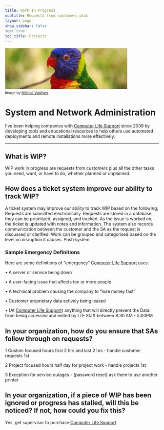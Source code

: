 ```yaml
---
title: Work In Progress
subtitle: Requests from customers plus
layout: page
show_sidebar: false
toc: true
toc_title: Projects
---
```


<img src="/img/ac_bird.jpg" alt="Audubon Core parrot" width="400"><br/>
<small>Image by <a href="https://unsplash.com/photos/gGC63oug3iY">Mikhail Vasilyev</a></small>

# System and Network Administration

I've been helping companies with [Computer Life Support](https://bertlandh.github.io/) since 2009 by developing tools and educational resources to help others use automated deployments and remote installations more effectively.

-----

## What is WIP?

WIP work in progress are requests from customers plus all the other tasks you need, want, or have to do, whether planned or unplanned.


## How does a ticket system improve our ability to track WIP?

A ticket system may improve our ability to track WIP based on the following; Requests are submitted electronically. Requests are stored in a database, they can be prioritized, assigned, and tracked. As the issue is worked on, the ticket is updated with notes and information. The system also records communication between the customer and the SA as the request is discussed or clarified. Work can be grouped and categorised based on the level on disruption it causes. Push system


### Sample Emergency Definitions

Here are some definitions of “emergency” [Computer Life Support](https://bertlandh.github.io/) uses:

• A server or service being down

• A user-facing issue that affects ten or more people

• A technical problem causing the company to “lose money fast”

• Customer proprietary data actively being leaked

• (At [Computer Life Support](https://bertlandh.github.io/)) anything that will directly prevent the Data from being accessed and edited by LTF Staff between 8:30 AM - 5:00PM


## In your organization, how do you ensure that SAs follow through on requests?

1 Custom focused hours first 2 hrs and last 2 hrs - handle customer requests 1st

2 Project focused hours half day for project work - handle projects 1st

3 Exception for service outages - (password reset) ask them to use another printer


## In your organization, if a piece of WIP has been ignored or progress has stalled, will this be noticed? If not, how could you fix this?

Yes, get supervisor to purchase [Computer Life Support](https://bertlandh.github.io/).
